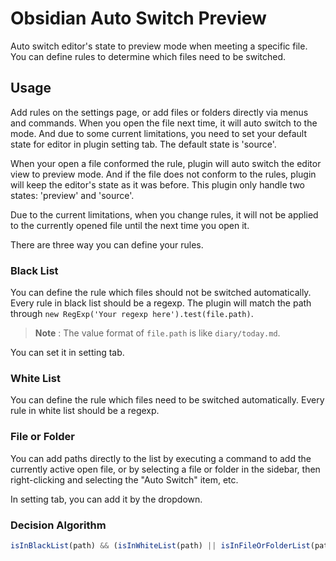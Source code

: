 # Obsidian Auto Switch Preview

Auto switch editor's state to preview mode when meeting a specific file. You can define rules to determine which files need to be switched.

## Usage

Add rules on the settings page, or add files or folders directly via menus and commands. When you open the file next time, it will auto switch to the mode. And due to some current limitations, you need to set your default state for editor in plugin setting tab. The default state is 'source'.

When your open a file conformed the rule, plugin will auto switch the editor view to preview mode. And if the file does not conform to the rules, plugin will keep the editor's state as it was before. This plugin only handle two states: 'preview' and 'source'.

Due to the current limitations, when you change rules, it will not be applied to the currently opened file until the next time you open it.

There are three way you can define your rules.

### Black List

You can define the rule which files should not be switched automatically. Every rule in black list should be a regexp. The plugin will match the path through `new RegExp('Your regexp here').test(file.path)`.

> **Note** : The value format of `file.path` is like `diary/today.md`.

You can set it in setting tab.

### White List

You can define the rule which files need to be switched automatically. Every rule in white list should be a regexp.

### File or Folder

You can add paths directly to the list by executing a command to add the currently active open file, or by selecting a file or folder in the sidebar, then right-clicking and selecting the "Auto Switch" item, etc.

In setting tab, you can add it by the dropdown.

### Decision Algorithm

```js
isInBlackList(path) && (isInWhiteList(path) || isInFileOrFolderList(path))
```
